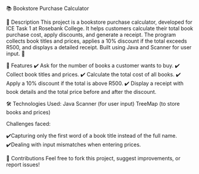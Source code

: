 📚 Bookstore Purchase Calculator

📝 Description
This project is a bookstore purchase calculator, developed for ICE Task 1 at Rosebank College. It helps customers calculate their total book purchase cost, apply discounts, and generate a receipt. The program collects book titles and prices, applies a 10% discount if the total exceeds R500, and displays a detailed receipt. Built using Java and Scanner for user input. 🚀

🚀 Features
✔️ Ask for the number of books a customer wants to buy.
✔️ Collect book titles and prices.
✔️ Calculate the total cost of all books.
✔️ Apply a 10% discount if the total is above R500.
✔️ Display a receipt with book details and the total price before and after the discount.

🛠️ Technologies Used:
Java
Scanner (for user input)
TreeMap (to store books and prices)

Challenges faced:

✔️Capturing only the first word of a book title instead of the full name.
✔️Dealing with input mismatches when entering prices.

📩 Contributions
Feel free to fork this project, suggest improvements, or report issues!
